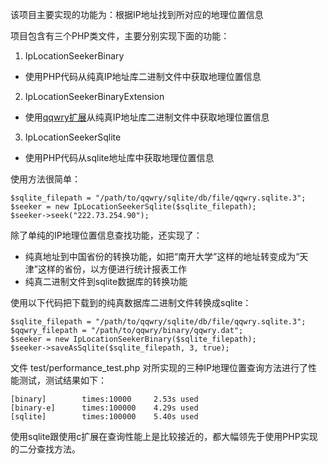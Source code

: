 
该项目主要实现的功能为：根据IP地址找到所对应的地理位置信息

项目包含有三个PHP类文件，主要分别实现下面的功能：

1. IpLocationSeekerBinary
  * 使用PHP代码从纯真IP地址库二进制文件中获取地理位置信息
2. IpLocationSeekerBinaryExtension
  * 使用[qqwry扩展](http://pecl.php.net/package/qqwry)从纯真IP地址库二进制文件中获取地理位置信息
3. IpLocationSeekerSqlite
  * 使用PHP代码从sqlite地址库中获取地理位置信息


使用方法很简单：

    $sqlite_filepath = "/path/to/qqwry/sqlite/db/file/qqwry.sqlite.3";
    $seeker = new IpLocationSeekerSqlite($sqlite_filepath);
    $seeker->seek("222.73.254.90");

除了单纯的IP地理位置信息查找功能，还实现了：

* 纯真地址到中国省份的转换功能，如把“南开大学”这样的地址转变成为“天津”这样的省份，以方便进行统计报表工作
* 纯真二进制文件到sqlite数据库的转换功能

使用以下代码把下载到的纯真数据库二进制文件转换成sqlite：

    $sqlite_filepath = "/path/to/qqwry/sqlite/db/file/qqwry.sqlite.3";
    $qqwry_filepath = "/path/to/qqwry/binary/qqwry.dat";
    $seeker = new IpLocationSeekerBinary($sqlite_filepath);
    $seeker->saveAsSqlite($sqlite_filepath, 3, true);

文件 test/performance_test.php 对所实现的三种IP地理位置查询方法进行了性能测试，测试结果如下：

    [binary]        times:10000     2.53s used
    [binary-e]      times:100000    4.29s used
    [sqlite]        times:100000    5.40s used

使用sqlite跟使用c扩展在查询性能上是比较接近的，都大幅领先于使用PHP实现的二分查找方法。
